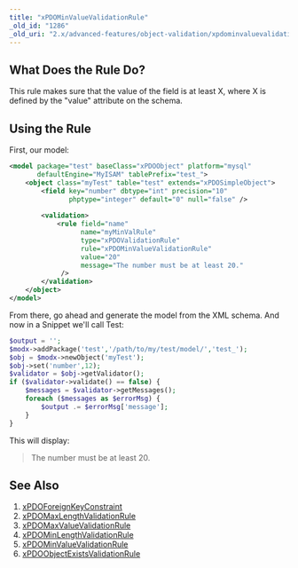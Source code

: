 ```yaml
---
title: "xPDOMinValueValidationRule"
_old_id: "1286"
_old_uri: "2.x/advanced-features/object-validation/xpdominvaluevalidationrule"
---
```


## What Does the Rule Do?

This rule makes sure that the value of the field is at least X, where X is defined by the "value" attribute on the schema.

## Using the Rule

First, our model:

``` xml 
<model package="test" baseClass="xPDOObject" platform="mysql"
       defaultEngine="MyISAM" tablePrefix="test_">    
    <object class="myTest" table="test" extends="xPDOSimpleObject">
        <field key="number" dbtype="int" precision="10"
               phptype="integer" default="0" null="false" />
                
        <validation>
            <rule field="name" 
                  name="myMinValRule"
                  type="xPDOValidationRule"
                  rule="xPDOMinValueValidationRule"
                  value="20"
                  message="The number must be at least 20."
             />
        </validation>
    </object>
</model>
```

From there, go ahead and generate the model from the XML schema. And now in a Snippet we'll call Test:

``` php
$output = '';
$modx->addPackage('test','/path/to/my/test/model/','test_');
$obj = $modx->newObject('myTest');
$obj->set('number',12);
$validator = $obj->getValidator();
if ($validator->validate() == false) {
    $messages = $validator->getMessages();
    foreach ($messages as $errorMsg) {
        $output .= $errorMsg['message'];
    }
}
```

This will display:

> The number must be at least 20.

## See Also

1. [xPDOForeignKeyConstraint](xpdo/advanced-features/object-validation/xpdoforeignkeyconstraint)
2. [xPDOMaxLengthValidationRule](xpdo/advanced-features/object-validation/xpdomaxlengthvalidationrule)
3. [xPDOMaxValueValidationRule](xpdo/advanced-features/object-validation/xpdomaxvaluevalidationrule)
4. [xPDOMinLengthValidationRule](xpdo/advanced-features/object-validation/xpdominlengthvalidationrule)
5. [xPDOMinValueValidationRule](xpdo/advanced-features/object-validation/xpdominvaluevalidationrule)
6. [xPDOObjectExistsValidationRule](xpdo/advanced-features/object-validation/xpdoobjectexistsvalidationrule)